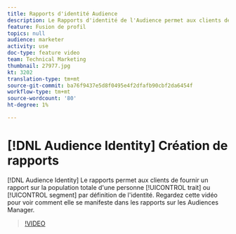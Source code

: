 ```yaml
---
title: Rapports d'identité Audience
description: Le Rapports d'identité de l'Audience permet aux clients de fournir un rapport sur la population totale d'un trait ou d'un segment par personne ou par foyer. Regardez cette vidéo pour voir comment elle se manifeste dans les rapports sur les Audiences Manager.
feature: Fusion de profil
topics: null
audience: marketer
activity: use
doc-type: feature video
team: Technical Marketing
thumbnail: 27977.jpg
kt: 3202
translation-type: tm+mt
source-git-commit: ba76f9437e5d8f0495e4f2dfafb90cbf2da6454f
workflow-type: tm+mt
source-wordcount: '80'
ht-degree: 1%

---
```



# [!DNL Audience Identity] Création de rapports

[!DNL Audience Identity] Le rapports permet aux clients de fournir un rapport sur la population totale d&#39;une personne  [!UICONTROL trait] ou  [!UICONTROL segment] par définition de l&#39;identité. Regardez cette vidéo pour voir comment elle se manifeste dans les rapports sur les Audiences Manager.

>[!VIDEO](https://video.tv.adobe.com/v/27977/?quality=12)
